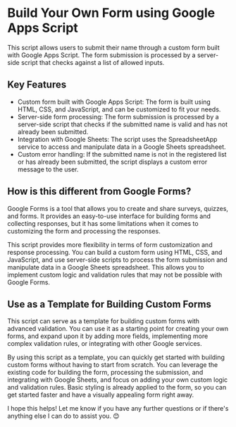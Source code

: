 # Build Your Own Form using Google Apps Script

This script allows users to submit their name through a custom form built with Google Apps Script. The form submission is processed by a server-side script that checks against a list of allowed inputs.

## Key Features

- Custom form built with Google Apps Script: The form is built using HTML, CSS, and JavaScript, and can be customized to fit your needs.
- Server-side form processing: The form submission is processed by a server-side script that checks if the submitted name is valid and has not already been submitted.
- Integration with Google Sheets: The script uses the SpreadsheetApp service to access and manipulate data in a Google Sheets spreadsheet.
- Custom error handling: If the submitted name is not in the registered list or has already been submitted, the script displays a custom error message to the user.

## How is this different from Google Forms?

Google Forms is a tool that allows you to create and share surveys, quizzes, and forms. It provides an easy-to-use interface for building forms and collecting responses, but it has some limitations when it comes to customizing the form and processing the responses.

This script provides more flexibility in terms of form customization and response processing. You can build a custom form using HTML, CSS, and JavaScript, and use server-side scripts to process the form submission and manipulate data in a Google Sheets spreadsheet. This allows you to implement custom logic and validation rules that may not be possible with Google Forms.

## Use as a Template for Building Custom Forms

This script can serve as a template for building custom forms with advanced validation. You can use it as a starting point for creating your own forms, and expand upon it by adding more fields, implementing more complex validation rules, or integrating with other Google services.

By using this script as a template, you can quickly get started with building custom forms without having to start from scratch. You can leverage the existing code for building the form, processing the submission, and integrating with Google Sheets, and focus on adding your own custom logic and validation rules. Basic styling is already applied to the form, so you can get started faster and have a visually appealing form right away.

I hope this helps! Let me know if you have any further questions or if there's anything else I can do to assist you. 😊
